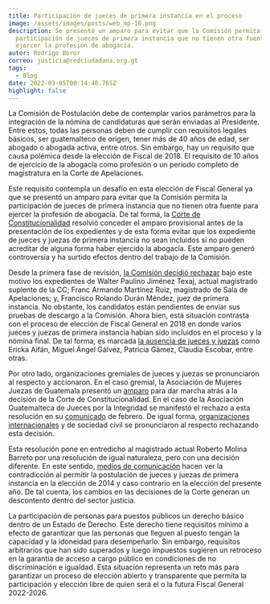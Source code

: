 ```yaml
---
title: Participación de jueces de primera instancia en el proceso
image: /assets/images/posts/web_mp-16.png
description: Se presentó un amparo para evitar que la Comisión permita la
  participación de jueces de primera instancia que no tienen otra fuente para
  ejercer la profesión de abogacía.
autor: Rodrigo Boror
correo: justicia@redciudadana.org.gt
tags:
  - Blog
date: 2022-03-05T00:14:46.765Z
highlight: false
---
```

<!--StartFragment-->

La Comisión de Postulación debe de contemplar varios parámetros para la integración de la nómina de candidaturas que serán enviadas al Presidente. Entre estos, todas las personas deben de cumplir con requisitos legales básicos, ser guatemalteco de origen, tener más de 40 años de edad, ser abogado o abogada activa, entre otros. Sin embargo, hay un requisito que causa polémica desde la elección de Fiscal de 2018. El requisito de 10 años de ejercicio de la abogacía como profesión o un período completo de magistratura en la Corte de Apelaciones. 

Este requisito contempla un desafío en esta elección de Fiscal General ya que se presentó un amparo para evitar que la Comisión permita la participación de jueces de primera instancia que no tienen otra fuente para ejercer la profesión de abogacía. De tal forma, la [Corte de Constitucionalidad](https://www.prensalibre.com/guatemala/justicia/provisionalmente-la-cc-cierra-oportunidad-a-los-jueces-para-el-proceso-de-fiscal-general/) resolvió conceder el amparo provisional antes de la presentación de los expedientes y de esta forma evitar que los expediente de jueces y juezas de primera instancia no sean incluidos si no pueden acreditar de alguna forma haber ejercido la abogacía. Este amparo generó controversia y ha surtido efectos dentro del trabajo de la Comisión.

Desde la primera fase de revisión, [la Comisión decidió rechazar](https://drive.google.com/file/d/1-9Pqo24J1jFkNFs9FNgHKhtEDQWvgmWK/view?usp=sharing) bajo este motivo los expedientes de Walter Paulino Jiménez Texaj, actual magistrado suplente de la CC; Franc Armando Martínez Ruiz, magistrado de Sala de Apelaciones; y, Francisco Rolando Durán Méndez, juez de primera instancia. No obstante, los candidatos están pendientes de enviar sus pruebas de descargo a la Comisión. Ahora bien, esta situación contrasta con el proceso de elección de Fiscal General en 2018 en donde varios jueces y juezas de primera instancia habían sido incluidos en el proceso y la nómina final. De tal forma, es marcada [la ausencia de jueces y juezas](http://movimientoprojusticia.org.gt/images/archivos%202018/Lista%20de%20aspirantes%20a%20FG-con%20punteo-12042018.pdf) como Ericka Aifán, Miguel Ángel Gálvez, Patricia Gámez, Claudia Escobar, entre otras.  

Por otro lado, organizaciones gremiales de jueces y juezas se pronunciaron al respecto y accionaron. En el caso gremial, la Asociación de Mujeres Juezas de Guatemala presentó un [amparo](https://www.prensalibre.com/guatemala/justicia/asociacion-de-juezas-de-guatemala-presenta-amparo-contra-el-posible-rechazo-de-candidaturas-de-juristas-a-fiscal-general/) para dar marcha atrás a la decisión de la Corte de Constitucionalidad. En el caso de la Asociación Guatemalteca de Jueces por la Integridad se manifestó el rechazo a esta resolución en su [comunicado](https://drive.google.com/file/d/1hr6gNewyq9d-IBnRhJl-pdqUGa_1rVGQ/view?usp=sharing) de febrero. De igual forma, [organizaciones internacionales](https://drive.google.com/file/d/19OyPCVpDnz4VWFWStmerz0SSitIxFLOB/view?usp=sharing) y de sociedad civil se pronunciaron al respecto rechazando esta decisión. 

Esta resolución pone en entredicho al magistrado actual Roberto Molina Barreto por una resolución de igual naturaleza, pero con una decisión diferente. En este sentido, [medios de comunicación](https://lahora.gt/jueces-molina-barreto-del-2014-versus-molina-barreto-del-2022/) hacen ver la contradicción al permitir la postulación de jueces y juezas de primera instancia en la elección de 2014 y caso contrario en la elección del presente año. De tal cuenta, los cambios en las decisiones de la Corte generan un descontento dentro del sector justicia.

La participación de personas para puestos públicos un derecho básico dentro de un Estado de Derecho. Este derecho tiene requisitos mínimo a efecto de garantizar que las personas que lleguen al puesto tengan la capacidad y la idoneidad para desempeñarlo. Sin embargo, requisitos arbitrarios que han sido superados y luego impuestos sugieren un retroceso en la garantía de acceso a cargo público en condiciones de no discriminación e igualdad. Esta situación representa un reto más para garantizar un proceso de elección abierto y transparente que permita la participación y elección libre de quien será el o la futura Fiscal General 2022-2026. 

<!--EndFragment-->